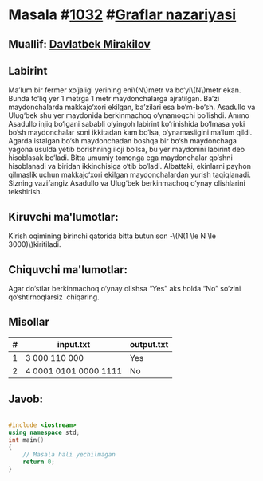
<h1>Masala #<a href="https://robocontest.uz/tasks/1032">1032</a> #<a href="https://robocontest.uz/tasks?category=15">Graflar nazariyasi</a></h1>
<h2> Muallif: <a href="https://robocontest.uz/profile/mdspro">Davlatbek Mirakilov</a></h2>
<h2>Labirint</h2>
<p>Ma’lum bir fermer xo‘jaligi yerining eni\(N\)metr va bo‘yi\(N\)metr ekan. Bunda to‘liq yer 1 metrga 1 metr maydonchalarga ajratilgan. Ba’zi maydonchalarda makkajo‘xori ekilgan, ba’zilari esa bo‘m-bo‘sh.
Asadullo va Ulug‘bek shu yer maydonida berkinmachoq o‘ynamoqchi bo‘lishdi. Ammo Asadullo injiq bo‘lgani sababli o‘yingoh labirint ko‘rinishida bo‘lmasa yoki bo‘sh maydonchalar soni ikkitadan kam bo‘lsa, o‘ynamasligini ma’lum qildi.
Agarda istalgan bo‘sh maydonchadan boshqa bir bo‘sh maydonchaga yagona usulda yetib borishning iloji bo‘lsa, bu yer maydonini labirint deb hisoblasak bo‘ladi. Bitta umumiy tomonga ega maydonchalar qo‘shni hisoblanadi va biridan ikkinchisiga o‘tib bo‘ladi. Albattaki, ekinlarni payhon qilmaslik uchun makkajo‘xori ekilgan maydonchalardan yurish taqiqlanadi.
Sizning vazifangiz Asadullo va Ulug‘bek berkinmachoq o‘ynay olishlarini tekshirish.</p>
<h2>Kiruvchi ma'lumotlar:</h2>
<p>Kirish oqimining birinchi qatorida bitta butun son -\(N(1 \le N \le 3000)\)kiritiladi.</p>
<h2>Chiquvchi ma'lumotlar:</h2>
<p>Agar do‘stlar berkinmachoq o‘ynay olishsa “Yes” aks holda “No” so‘zini qo‘shtirnoqlarsiz  chiqaring.</p>
<h2>Misollar</h2>
<table>
    <thead>
        <tr>
            <th>#</th>
            <th>input.txt</th>
            <th>output.txt</th>
        </tr>
    </thead>
    <tbody>
            <tr>
                <td>1</td>
                <td>3
000
110
000</td>
                <td>Yes</td>
            </tr>
            <tr>
                <td>2</td>
                <td>4
0001
0101
0000
1111</td>
                <td>No</td>
            </tr>
    </tbody>
    </table>
    
<h2>Javob:</h2>

######
```cpp
#include <iostream>
using namespace std;
int main()
{
    // Masala hali yechilmagan
    return 0;
}
```
